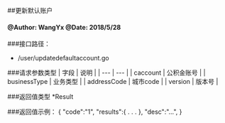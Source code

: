 ##更新默认账户

#### @Author: WangYx @Date: 2018/5/28 

###接口路径：   
 * /user/updatedefaultaccount.go
 
###请求参数类型
| 字段 | 说明 |
| ---  | --- |
| caccount | 公积金账号 |
| businessType | 业务类型 |
| addressCode | 城市code |
| version | 版本号 |

###返回值类型
    *Result

###返回值示例：
    {
        "code":"1",
        "results":{
            .
            .
            .
        },
        "desc":"...",
    }